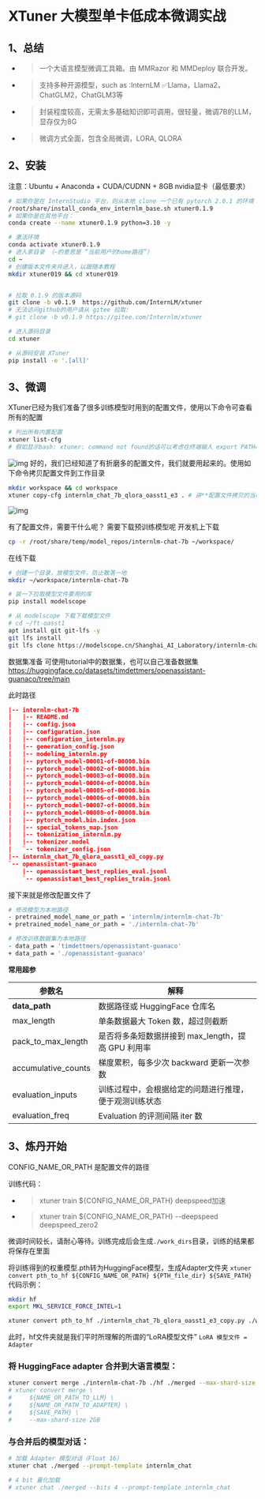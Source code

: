 # XTuner 大模型单卡低成本微调实战
## 1、总结
- >一个大语言模型微调工具箱。由 MMRazor 和 MMDeploy 联合开发。
- > 支持多种开源模型，such as :InternLM ✅Llama，Llama2，ChatGLM2，ChatGLM3等
- > 封装程度较高，无需太多基础知识即可调用，很轻量，微调7B的LLM，显存仅为8G
- > 微调方式全面，包含全局微调，LORA, QLORA

## 2、安装
注意：Ubuntu + Anaconda + CUDA/CUDNN + 8GB nvidia显卡（最低要求）
```bash
# 如果你是在 InternStudio 平台，则从本地 clone 一个已有 pytorch 2.0.1 的环境：
/root/share/install_conda_env_internlm_base.sh xtuner0.1.9
# 如果你是在其他平台：
conda create --name xtuner0.1.9 python=3.10 -y

# 激活环境
conda activate xtuner0.1.9
# 进入家目录 （~的意思是 “当前用户的home路径”）
cd ~
# 创建版本文件夹并进入，以跟随本教程
mkdir xtuner019 && cd xtuner019


# 拉取 0.1.9 的版本源码
git clone -b v0.1.9  https://github.com/InternLM/xtuner
# 无法访问github的用户请从 gitee 拉取:
# git clone -b v0.1.9 https://gitee.com/Internlm/xtuner

# 进入源码目录
cd xtuner

# 从源码安装 XTuner
pip install -e '.[all]'
```
## 3、微调
XTuner已经为我们准备了很多训练模型时用到的配置文件，使用以下命令可查看所有的配置
```bash
# 列出所有内置配置
xtuner list-cfg
# 假如显示bash: xtuner: command not found的话可以考虑在终端输入 export PATH=$PATH:'/root/.local/bin'

```
![img](./notes/cfgs.png)
好的，我们已经知道了有折磨多的配置文件，我们就要用起来的。使用如下命令拷贝配置文件到工作目录
```bash
mkdir workspace && cd workspace
xtuner copy-cfg internlm_chat_7b_qlora_oasst1_e3 . # 讲**配置文件拷贝的当前目录
```
![img](./notes/1.png)

有了配置文件，需要干什么呢？
需要下载预训练模型呢
开发机上下载
```bash
cp -r /root/share/temp/model_repos/internlm-chat-7b ~/workspace/
```
在线下载
```bash
# 创建一个目录，放模型文件，防止散落一地
mkdir ~/workspace/internlm-chat-7b

# 装一下拉取模型文件要用的库
pip install modelscope

# 从 modelscope 下载下载模型文件
# cd ~/ft-oasst1
apt install git git-lfs -y
git lfs install
git lfs clone https://modelscope.cn/Shanghai_AI_Laboratory/internlm-chat-7b.git -b v1.0.3
```
数据集准备
可使用tutorial中的数据集，也可以自己准备数据集
https://huggingface.co/datasets/timdettmers/openassistant-guanaco/tree/main

此时路径
```json
|-- internlm-chat-7b
|   |-- README.md
|   |-- config.json
|   |-- configuration.json
|   |-- configuration_internlm.py
|   |-- generation_config.json
|   |-- modeling_internlm.py
|   |-- pytorch_model-00001-of-00008.bin
|   |-- pytorch_model-00002-of-00008.bin
|   |-- pytorch_model-00003-of-00008.bin
|   |-- pytorch_model-00004-of-00008.bin
|   |-- pytorch_model-00005-of-00008.bin
|   |-- pytorch_model-00006-of-00008.bin
|   |-- pytorch_model-00007-of-00008.bin
|   |-- pytorch_model-00008-of-00008.bin
|   |-- pytorch_model.bin.index.json
|   |-- special_tokens_map.json
|   |-- tokenization_internlm.py
|   |-- tokenizer.model
|   `-- tokenizer_config.json
|-- internlm_chat_7b_qlora_oasst1_e3_copy.py
`-- openassistant-guanaco
    |-- openassistant_best_replies_eval.jsonl
    `-- openassistant_best_replies_train.jsonl
```
接下来就是修改配置文件了

```bash
# 修改模型为本地路径
- pretrained_model_name_or_path = 'internlm/internlm-chat-7b'
+ pretrained_model_name_or_path = './internlm-chat-7b'

# 修改训练数据集为本地路径
- data_path = 'timdettmers/openassistant-guanaco'
+ data_path = './openassistant-guanaco'
```
**常用超参**

| 参数名 | 解释 |
| ------------------- | ------------------------------------------------------ |
| **data_path**       | 数据路径或 HuggingFace 仓库名                          |
| max_length          | 单条数据最大 Token 数，超过则截断                      |
| pack_to_max_length  | 是否将多条短数据拼接到 max_length，提高 GPU 利用率     |
| accumulative_counts | 梯度累积，每多少次 backward 更新一次参数               |
| evaluation_inputs   | 训练过程中，会根据给定的问题进行推理，便于观测训练状态 |
| evaluation_freq     | Evaluation 的评测间隔 iter 数                          |

## 3、炼丹开始
CONFIG_NAME_OR_PATH 是配置文件的路径

训练代码：
- > xtuner train ${CONFIG_NAME_OR_PATH}
deepspeed加速
- >xtuner train ${CONFIG_NAME_OR_PATH} --deepspeed deepspeed_zero2

微调时间较长，请耐心等待。训练完成后会生成`./work_dirs`目录，训练的结果都将保存在里面


将训练得到的权重模型.pth转为HuggingFace模型，生成Adapter文件夹
`xtuner convert pth_to_hf ${CONFIG_NAME_OR_PATH} ${PTH_file_dir} ${SAVE_PATH}`
代码示例：
```bash
mkdir hf
export MKL_SERVICE_FORCE_INTEL=1

xtuner convert pth_to_hf ./internlm_chat_7b_qlora_oasst1_e3_copy.py ./work_dirs/internlm_chat_7b_qlora_oasst1_e3_copy/epoch_1.pth ./hf
```
此时，hf文件夹就是我们平时所理解的所谓的“LoRA模型文件”
`LoRA 模型文件 = Adapter`


### 将 HuggingFace adapter 合并到大语言模型： 
```bash
xtuner convert merge ./internlm-chat-7b ./hf ./merged --max-shard-size 2GB
# xtuner convert merge \
#     ${NAME_OR_PATH_TO_LLM} \
#     ${NAME_OR_PATH_TO_ADAPTER} \
#     ${SAVE_PATH} \
#     --max-shard-size 2GB
```
### 与合并后的模型对话：
```bash
# 加载 Adapter 模型对话（Float 16）
xtuner chat ./merged --prompt-template internlm_chat

# 4 bit 量化加载
# xtuner chat ./merged --bits 4 --prompt-template internlm_chat
```

